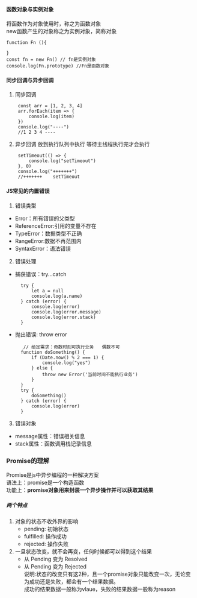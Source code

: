#### 函数对象与实例对象
将函数作为对象使用时，称之为函数对象    
new函数产生的对象称之为实例对象，简称对象    
```
function Fn (){

}
const fn = new Fn() // fn是实例对象
console.log(Fn.prototype) //Fn是函数对象

```
#### 同步回调与异步回调  
1. 同步回调
   ```
    const arr = [1, 2, 3, 4]
    arr.forEach(item => {
        console.log(item)
    })
    console.log("----")
    //1 2 3 4 ----

   ```   
2. 异步回调
   放到执行队列中执行 等待主线程执行完才会执行
   ```
    setTimeout(() => {
        console.log("setTimeout")
    }, 0)
    console.log("+++++++")
    //+++++++    setTimeout
   ```

#### JS常见的内置错误  
1. 错误类型
+ Error：所有错误的父类型
+ ReferenceError:引用的变量不存在
+ TypeError：数据类型不正确
+ RangeError:数据不再范围内
+ SyntaxError：语法错误
2. 错误处理   
+ 捕获错误：try...catch    
  ```
    try {
        let a = null
        console.log(a.name)
    } catch (error) {
        console.log(error) 
        console.log(error.message)
        console.log(error.stack)
    }
  ```
+ 抛出错误: throw error  
  ```
     // 给定需求：奇数时刻可执行业务   偶数不可
    function doSomething() {
        if (Date.now() % 2 === 1) {
            console.log("yes")
        } else {
            throw new Error('当前时间不能执行业务')
        }
    }
    try {
        doSomething()
    } catch (error) {
        console.log(error)
    }
  ```
3. 错误对象 
+ message属性：错误相关信息
+ stack属性：函数调用栈记录信息


### Promise的理解
Promise是js中异步编程的一种解决方案    
语法上：promise是一个构造函数   
功能上：**promise对象用来封装一个异步操作并可以获取其结果**
##### 两个特点 
1. 对象的状态不收外界的影响   
   + pending: 初始状态
   + fulfilled: 操作成功
   + rejected: 操作失败
2. 一旦状态改变，就不会再变，任何时候都可以得到这个结果 
   + 从 Pending 变为 Resolved 
   + 从 Pending 变为 Rejected  
  说明:状态的改变只有这2种，且一个promise对象只能改变一次，无论变为成功还是失败，都会有一个结果数据。    
  成功的结果数据一般称为vlaue，失败的结果数据一般称为reason
